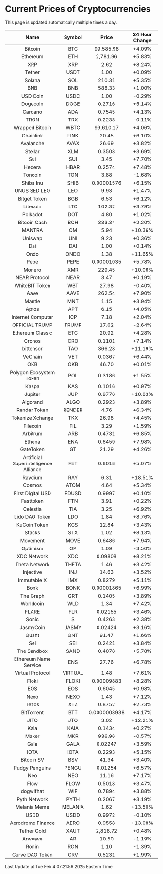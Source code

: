 # Current Prices of Cryptocurrencies
This page is updated automatically multiple times a day.

| Name | Symbol | Price | 24 Hour Change |
| :---: |:---:| :---: | :---: |
| Bitcoin | BTC | 99,585.98 | +4.09% |
| Ethereum | ETH | 2,781.96 | +5.83% |
| XRP | XRP | 2.62 | +8.24% |
| Tether | USDT | 1.00 | +0.09% |
| Solana | SOL | 210.31 | +5.35% |
| BNB | BNB | 588.33 | +1.00% |
| USD Coin | USDC | 1.00 | -0.29% |
| Dogecoin | DOGE | 0.2716 | +5.14% |
| Cardano | ADA | 0.7545 | +4.13% |
| TRON | TRX | 0.2238 | -0.11% |
| Wrapped Bitcoin | WBTC | 99,610.17 | +4.06% |
| Chainlink | LINK | 20.45 | +6.10% |
| Avalanche | AVAX | 26.69 | +3.82% |
| Stellar | XLM | 0.3508 | +3.69% |
| Sui | SUI | 3.45 | +7.70% |
| Hedera | HBAR | 0.2574 | +7.48% |
| Toncoin | TON | 3.88 | -1.68% |
| Shiba Inu | SHIB | 0.00001576 | +6.15% |
| UNUS SED LEO | LEO | 9.93 | +1.47% |
| Bitget Token | BGB | 6.53 | +6.12% |
| Litecoin | LTC | 102.32 | +3.79% |
| Polkadot | DOT | 4.80 | +1.02% |
| Bitcoin Cash | BCH | 333.34 | +2.20% |
| MANTRA | OM | 5.94 | +10.36% |
| Uniswap | UNI | 9.23 | +0.36% |
| Dai | DAI | 1.00 | +0.14% |
| Ondo | ONDO | 1.38 | +11.65% |
| Pepe | PEPE | 0.00001035 | +5.78% |
| Monero | XMR | 229.45 | +10.06% |
| NEAR Protocol | NEAR | 3.47 | +0.19% |
| WhiteBIT Token | WBT | 27.98 | -0.40% |
| Aave | AAVE | 262.54 | +7.90% |
| Mantle | MNT | 1.15 | +3.94% |
| Aptos | APT | 6.15 | +4.05% |
| Internet Computer | ICP | 7.18 | +2.04% |
| OFFICIAL TRUMP | TRUMP | 17.62 | -2.64% |
| Ethereum Classic | ETC | 20.92 | +4.28% |
| Cronos | CRO | 0.1101 | +7.14% |
| bittensor | TAO | 366.28 | +11.19% |
| VeChain | VET | 0.0367 | +6.44% |
| OKB | OKB | 46.70 | +0.01% |
| Polygon Ecosystem Token | POL | 0.3186 | +1.55% |
| Kaspa | KAS | 0.1016 | +0.97% |
| Jupiter | JUP | 0.9776 | +10.83% |
| Algorand | ALGO | 0.2923 | +3.89% |
| Render Token | RENDER | 4.76 | +6.34% |
| Tokenize Xchange | TKX | 26.98 | +4.45% |
| Filecoin | FIL | 3.29 | +1.59% |
| Arbitrum | ARB | 0.4731 | +6.85% |
| Ethena | ENA | 0.6459 | +7.98% |
| GateToken | GT | 21.29 | +4.26% |
| Artificial Superintelligence Alliance | FET | 0.8018 | +5.07% |
| Raydium | RAY | 6.31 | +18.51% |
| Cosmos | ATOM | 4.64 | +5.34% |
| First Digital USD | FDUSD | 0.9997 | +0.10% |
| Fasttoken | FTN | 3.91 | +0.22% |
| Celestia | TIA | 3.25 | +6.92% |
| Lido DAO Token | LDO | 1.84 | +8.76% |
| KuCoin Token | KCS | 12.84 | +3.43% |
| Stacks | STX | 1.02 | +8.13% |
| Movement | MOVE | 0.6486 | +7.94% |
| Optimism | OP | 1.09 | -3.50% |
| XDC Network | XDC | 0.09808 | +8.21% |
| Theta Network | THETA | 1.46 | +3.42% |
| Injective | INJ | 14.63 | +3.52% |
| Immutable X | IMX | 0.8279 | +5.11% |
| Bonk | BONK | 0.00001865 | +6.99% |
| The Graph | GRT | 0.1405 | +3.89% |
| Worldcoin | WLD | 1.34 | +7.42% |
| FLARE | FLR | 0.02155 | +3.46% |
| Sonic | S | 0.4263 | +2.38% |
| JasmyCoin | JASMY | 0.02424 | +3.16% |
| Quant | QNT | 91.47 | +1.66% |
| Sei | SEI | 0.2421 | +3.84% |
| The Sandbox | SAND | 0.4078 | +5.78% |
| Ethereum Name Service | ENS | 27.76 | +6.78% |
| Virtual Protocol | VIRTUAL | 1.48 | +7.61% |
| Floki | FLOKI | 0.00009883 | +8.28% |
| EOS | EOS | 0.6045 | +0.98% |
| Nexo | NEXO | 1.43 | +7.12% |
| Tezos | XTZ | 0.8752 | +2.73% |
| BitTorrent | BTT | 0.0000008938 | +4.17% |
| JITO | JTO | 3.02 | +12.21% |
| Kaia | KAIA | 0.1434 | +0.27% |
| Maker | MKR | 936.96 | -0.57% |
| Gala | GALA | 0.02247 | +3.59% |
| IOTA | IOTA | 0.2293 | +5.15% |
| Bitcoin SV | BSV | 41.34 | +3.40% |
| Pudgy Penguins | PENGU | 0.01254 | +6.57% |
| Neo | NEO | 11.16 | +7.17% |
| Flow | FLOW | 0.5018 | +3.47% |
| dogwifhat | WIF | 0.7894 | +3.88% |
| Pyth Network | PYTH | 0.2067 | +3.19% |
| Melania Meme | MELANIA | 1.62 | +13.50% |
| USDD | USDD | 0.9972 | -0.10% |
| Aerodrome Finance | AERO | 0.9558 | +13.08% |
| Tether Gold | XAUT | 2,818.72 | +0.48% |
| Arweave | AR | 10.50 | -1.19% |
| Ronin | RON | 1.10 | -1.39% |
| Curve DAO Token | CRV | 0.5231 | +1.99% |

Last Update at Tue Feb  4 07:21:56 2025 Eastern Time